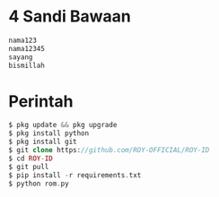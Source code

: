# 4 Sandi Bawaan
````php
nama123
nama12345
sayang
bismillah
````
# Perintah
````php
$ pkg update && pkg upgrade
$ pkg install python
$ pkg install git
$ git clone https://github.com/ROY-OFFICIAL/ROY-ID
$ cd ROY-ID
$ git pull
$ pip install -r requirements.txt
$ python rom.py
````
